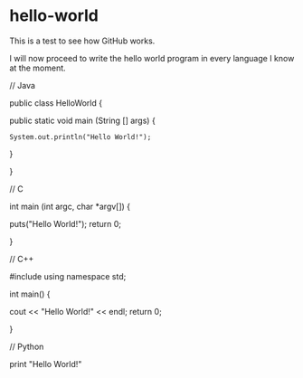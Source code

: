 # hello-world

This is a test to see how GitHub works.

I will now proceed to write the hello world program in every language I know at the moment.

// Java

public class HelloWorld
{

  public static void main (String [] args)
  {
  
    System.out.println("Hello World!");
    
  }
  
}

// C

int main (int argc, char *argv[])
{

  puts("Hello World!");
  return 0;

}

// C++

#include<iostream>
using namespace std;

int main()
{

  cout << "Hello World!" << endl;
  return 0;
  
}

// Python

print "Hello World!"
